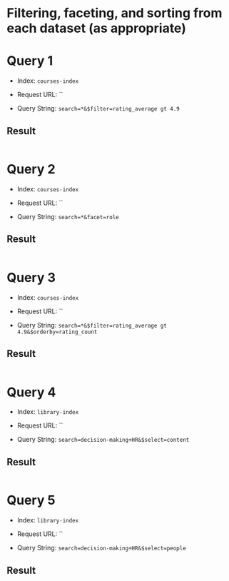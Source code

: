 # Filtering, faceting, and sorting from each dataset (as appropriate)

# Query 1

* Index: `courses-index`

* Request URL: ``

* Query String: `search=*&$filter=rating_average gt 4.9`

## Result

```json
```

# Query 2

* Index: `courses-index`

* Request URL: ``

* Query String: `search=*&facet=role`

## Result

```json
```

# Query 3

* Index: `courses-index`

* Request URL: ``

* Query String: `search=*&$filter=rating_average gt 4.9&$orderby=rating_count`

## Result

```json
```

# Query 4

* Index: `library-index`

* Request URL: ``

* Query String: `search=decision-making+HR&$select=content`

## Result

```json
```

# Query 5

* Index: `library-index`

* Request URL: ``

* Query String: `search=decision-making+HR&$select=people`
## Result

```json

```